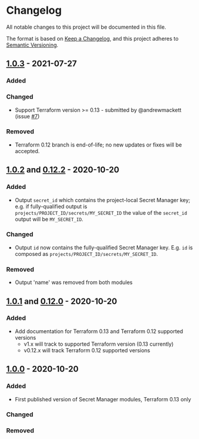 # Changelog

<!-- spell-checker: ignore markdownlint -->
<!-- markdownlint-disable MD024 -->

All notable changes to this project will be documented in this file.

The format is based on [Keep a Changelog](https://keepachangelog.com/en/1.0.0/),
and this project adheres to [Semantic Versioning](https://semver.org/spec/v2.0.0.html).

## [1.0.3] - 2021-07-27

### Added

### Changed

- Support Terraform version >= 0.13 - submitted by @andrewmackett
  (issue [#7](https://github.com/memes/terraform-google-secret-manager/issues/7))

### Removed

- Terraform 0.12 branch is end-of-life; no new updates or fixes will be accepted.

## [1.0.2] and [0.12.2] - 2020-10-20

### Added

- Output `secret_id` which contains the project-local Secret Manager key; e.g. if
  fully-qualified output is `projects/PROJECT_ID/secrets/MY_SECRET_ID` the value of the
  `secret_id` output will be `MY_SECRET_ID`.

### Changed

- Output `id` now contains the fully-qualified Secret Manager key. E.g. `id` is
  composed as `projects/PROJECT_ID/secrets/MY_SECRET_ID`.

### Removed

- Output 'name' was removed from both modules

## [1.0.1] and [0.12.0] - 2020-10-20

### Added

- Add documentation for Terraform 0.13 and Terraform 0.12 supported versions
  - v1.x will track to supported Terraform version (0.13 currently)
  - v0.12.x will track Terraform 0.12 supported versions

## [1.0.0] - 2020-10-20

### Added

- First published version of Secret Manager modules, Terraform 0.13 only

### Changed

### Removed

[1.0.3]: https://github.com/memes/terraform-google-secret-manager/compare/v1.0.2...v1.0.3
[1.0.2]: https://github.com/memes/terraform-google-secret-manager/compare/v1.0.1...v1.0.2
[0.12.2]: https://github.com/memes/terraform-google-secret-manager/compare/v0.12.0..v0.12.2
[1.0.1]: https://github.com/memes/terraform-google-secret-manager/compare/v1.0.0...v1.0.1
[0.12.0]: https://github.com/memes/terraform-google-secret-manager/releases/tag/v0.12.0
[1.0.0]: https://github.com/memes/terraform-google-secret-manager/releases/tag/v1.0.0
